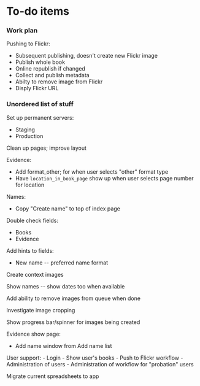 # To-do items


### Work plan

Pushing to Flickr:
 - Subsequent publishing, doesn't create new Flickr image
 - Publish whole book
 - Online republish if changed
 - Collect and publish metadata
 - Abilty to remove image from Flickr
 - Disply Flickr URL

### Unordered list of stuff

Set up permanent servers:
- Staging
- Production

Clean up pages; improve layout

Evidence:

- Add format_other; for when user selects "other" format type
- Have `location_in_book_page` show up when user selects page number for
location

Names:
- Copy "Create name" to top of index page

Double check fields:

- Books
- Evidence

Add hints to fields:
- New name -- preferred name format

Create context images

Show names -- show dates too when available

Add ability to remove images from queue when done

Investigate image cropping

Show progress bar/spinner for images being created

Evidence show page:

- Add name window from Add name list

User support:
    - Login
    - Show user's books
    - Push to Flickr workflow
    - Administration of users
    - Administration of workflow for "probation" users

Migrate current spreadsheets to app
